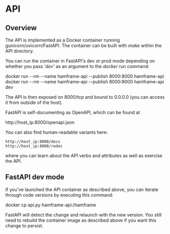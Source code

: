 # API

## Overview

The API is implemented as a Docker container running gunicorn/uvicorn/FastAPI.  The container can be built with _make_ within the API directory.

You can run the container in FastAPI's dev or prod mode depending on whether you pass _'dev'_ as an argument to the _docker run_ command:

docker run --rm --name hamframe-api --publish 8000:8000 hamframe-api
docker run --rm --name hamframe-api --publish 8000:8000 hamframe-api dev

The API is then exposed on 8000/tcp and bound to 0.0.0.0 (you can access it from outside of the host).

FastAPI is self-documenting as OpenAPI, which can be found at

http://host_ip:8000/openapi.json

You can also find human-readable variants here:

    http://host_ip:8000/docs
    http://host_ip:8000/redoc

where you can learn about the API verbs and attributes as well as exercise the API.

## FastAPI dev mode

If you've launched the API container as described above, you can iterate through code versions by executing this command:

docker cp api.py hamframe-api:/hamframe

FastAPI will detect the change and relaunch with the new version.  You still need to rebuild the container image as described above if you want this change to persist.
